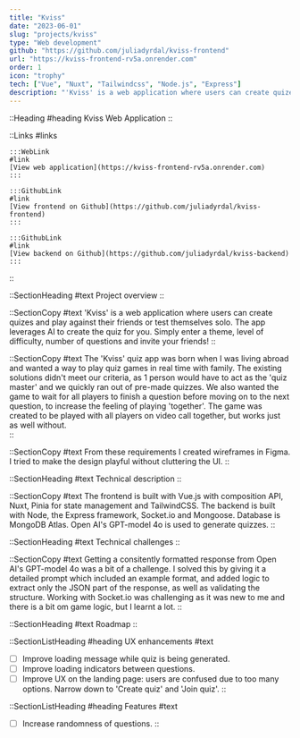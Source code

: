 ```yaml
---
title: "Kviss"
date: "2023-06-01"
slug: "projects/kviss"
type: "Web development"
github: "https://github.com/juliadyrdal/kviss-frontend"
url: "https://kviss-frontend-rv5a.onrender.com"
order: 1
icon: "trophy"
tech: ["Vue", "Nuxt", "Tailwindcss", "Node.js", "Express"]
description: "'Kviss' is a web application where users can create quizes and play against their friends or test themselves solo. The app leverages AI to create the quiz for you. Simply enter a theme, level of difficulty, number of questions and invite your friends!"
---
```


::Heading 
#heading 
Kviss Web Application
::

::Links
#links

    :::WebLink
    #link
    [View web application](https://kviss-frontend-rv5a.onrender.com)
    :::

    :::GithubLink
    #link
    [View frontend on Github](https://github.com/juliadyrdal/kviss-frontend)
    :::

    :::GithubLink
    #link
    [View backend on Github](https://github.com/juliadyrdal/kviss-backend)
    :::

::

::SectionHeading
#text
Project overview
::

::SectionCopy
#text
'Kviss' is a web application where users can create quizes and play against their friends or test themselves solo. The app leverages AI to create the quiz for you. Simply enter a theme, level of difficulty, number of questions and invite your friends!
::

::SectionCopy
#text
The 'Kviss' quiz app was born when I was living abroad and wanted a way to play quiz games in real time with family. The existing solutions didn't meet our criteria, as 1 person would have to act as the 'quiz master' and we quickly ran out of pre-made quizzes. We also wanted the game to wait for all players to finish a question before moving on to the next question, to increase the feeling of playing 'together'. The game was created to be played with all players on video call together, but works just as well without.  
::

::SectionCopy
#text
From these requirements I created wireframes in Figma. I tried to make the design playful without cluttering the UI.
::

::SectionHeading
#text
Technical description
::

::SectionCopy
#text
The frontend is built with Vue.js with composition API, Nuxt, Pinia for state management and TailwindCSS. The backend is built with Node, the Express framework, Socket.io and Mongoose. Database is MongoDB Atlas. Open AI's GPT-model 4o is used to generate quizzes. 
::

::SectionHeading
#text
Technical challenges
::

::SectionCopy
#text
Getting a consitently formatted response from Open AI's GPT-model 4o was a bit of a challenge. I solved this by giving it a detailed prompt which included an example format, and added logic to extract only the JSON part of the response, as well as validating the structure. Working with Socket.io was challenging as it was new to me and there is a bit om game logic, but I learnt a lot.
::

::SectionHeading
#text
Roadmap
::

::SectionListHeading
#heading
UX enhancements
#text
- [ ] Improve loading message while quiz is being generated.
- [ ] Improve loading indicators between questions.
- [ ] Improve UX on the landing page: users are confused due to too many options. Narrow down to 'Create quiz' and 'Join quiz'.
::

::SectionListHeading
#heading
Features
#text
- [ ] Increase randomness of questions.
::